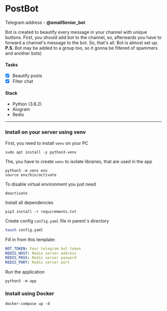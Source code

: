  # PostBot
 Telegram address - **@smallSenior_bot**

 Bot is created to beautify every message in your channel with unique buttons.
 First, you should add bot to the channel, so, afterwards you have to forward a channel's message to the bot.
 So, that's all. Bot is almost set up.\
 **P.S.** Bot may be added to a group too, so it gonna be filtered of spammers and another bots)

 #### Tasks
 - [X] Beautify posts
 - [X] Filter chat

 #### Stack
 - Python (3.8.2)
 - Aiogram
 - Redis
 
___
### Install on your server using venv
First, you need to install `venv` on your PC
```
sudo apt install -y python3-venv
```
The, you have to create `venv` to isolate libraries, that are used in the app
```shell
python3 -m venv env
source env/bin/activate
```
To disable virtual environment you just need
```
deactivate
```
Install all dependencies
```
pip3 install -r requirements.txt
```
Create config `config.yaml` file in parent`s directory
``` bash
touch config.yaml
```
Fill in from this template:
```yaml
BOT_TOKEN: Your telegram bot token
REDIS_HOST: Redis server address
REDIS_PASS: Redis server pasword
REDIS_PORT: Redis server port
```
Run the application
```
python3 -m app
```
### Install using Docker
```
docker-compose up -d
```

